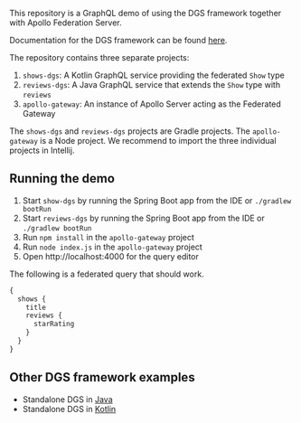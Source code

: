 This repository is a GraphQL demo of using the DGS framework together with Apollo Federation Server.

Documentation for the DGS framework can be found [here](https://netflix.github.io/dgs).

The repository contains three separate projects:

1. `shows-dgs`: A Kotlin GraphQL service providing the federated `Show` type
2. `reviews-dgs`: A Java GraphQL service that extends the `Show` type with `reviews`
3. `apollo-gateway`: An instance of Apollo Server acting as the Federated Gateway

The `shows-dgs` and `reviews-dgs` projects are Gradle projects.
The `apollo-gateway` is a Node project.
We recommend to import the three individual projects in Intellij.

Running the demo
----

1. Start `show-dgs` by running the Spring Boot app from the IDE or `./gradlew bootRun`
2. Start `reviews-dgs` by running the Spring Boot app from the IDE or `./gradlew bootRun`
3. Run `npm install` in the `apollo-gateway` project
4. Run `node index.js` in the `apollo-gateway` project
5. Open http://localhost:4000 for the query editor

The following is a federated query that should work.

```graphql
{
  shows {
    title
    reviews {
      starRating
    }
  }
}
```

Other DGS framework examples
----

* Standalone DGS in [Java](https://github.com/Netflix/dgs-examples-java)
* Standalone DGS in [Kotlin](https://github.com/Netflix/dgs-examples-kotlin)
